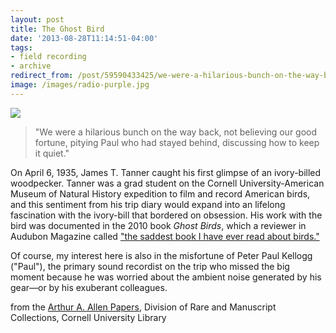 ```yaml
---
layout: post 
title: The Ghost Bird
date: '2013-08-28T11:14:51-04:00' 
tags: 
- field recording 
- archive 
redirect_from: /post/59590433425/we-were-a-hilarious-bunch-on-the-way-back-not/
image: /images/radio-purple.jpg
--- 
```


![](http://d.pr/gVGl+)

> "We were a hilarious bunch on the way back, not believing our good fortune, pitying Paul who had stayed behind, discussing how to keep it quiet."

On April 6, 1935, James T. Tanner caught his first glimpse of an ivory-billed woodpecker. Tanner was a grad student on the Cornell University-American Museum of Natural History expedition to film and record American birds, and this sentiment from his trip diary would expand into an lifelong fascination with the ivory-bill that bordered on obsession. His work with the bird was documented in the 2010 book *Ghost Birds*, which a reviewer in Audubon Magazine called ["the saddest book I have ever read about birds."][1]

Of course, my interest here is also in the misfortune of Peter Paul Kellogg ("Paul"), the primary sound recordist on the trip who missed the big moment because he was worried about the ambient noise generated by his gear—or by his exuberant colleagues.

from the [Arthur A. Allen Papers][2], Division of Rare and Manuscript Collections, Cornell University Library

[1]: http://www.audubonmagazine.org/articles/birds/long-goodbye
[2]: http://rmc.library.cornell.edu/EAD/htmldocs/RMA01255.html